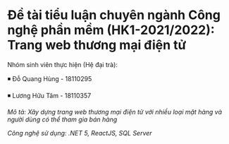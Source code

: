 # Đề tài tiểu luận chuyên ngành Công nghệ phần mềm (HK1-2021/2022): Trang web thương mại điện tử
Nhóm sinh viên thực hiện (Hệ đại trà):

◾ Đỗ Quang Hùng - 18110295

◾ Lương Hữu Tâm - 18110357

*Mô tả: Xây dựng trang web thương mại điện tử với nhiều loại mặt hàng và người dùng có thể tham gia bán hàng*

*Công nghệ sử dụng: .NET 5, ReactJS, SQL Server*
